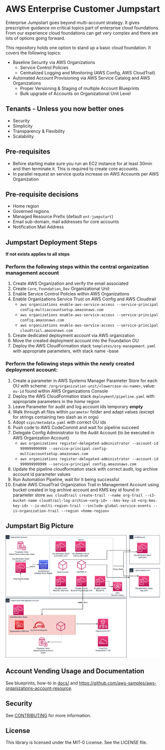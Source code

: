 # AWS Enterprise Customer Jumpstart

Enterprise Jumpstart goes beyond multi-account strategy. It gives prescriptive guidance on critical topics part of enterprise cloud foundations.
From our experience cloud foundations can get very complex and there are lots of options going forward.

This repository holds one option to stand up a basic cloud foundation. It covers the following topics:

* Baseline Security via AWS Organizations
  * Service Control Policies
  * Centralized Logging and Monitoring (AWS Config, AWS CloudTrail)
* Automated Account Provisioning via AWS Service Catalog and AWS Organizations
  * Proper Versioning & Staging of multiple Account Blueprints
  * Bulk upgrade of Accounts on Organizational Unit Level

## Tenants - Unless you now better ones

* Security
* Simplicity
* Transparency & Flexibility
* Scalability

## Pre-requisites

* Before starting make sure you run an EC2 instance for at least 30min and then terminate it. This is required to create core accounts.
* In parallel request an service quota increase on AWS Accounts per AWS Organization

## Pre-requisite decisions

* Home region
* Governed regions
* Managed Resource Prefix (default `ent-jumpstart`)
* Email sub-domain, mail addresses for core accounts
* Notification Mail Address

## Jumpstart Deployment Steps

**If not exists applies to all steps**

### Perform the following steps within the central organization management account

1. Create AWS Organization and verify the email associated
2. Create `Core`, `Foundation`, `Dev` Organizational Unit
3. Enable Service Control Policies within AWS Organizations
4. Enable Organizations Service Trust on AWS Config and AWS Cloudtrail
   * `aws organizations enable-aws-service-access --service-principal config-multiaccountsetup.amazonaws.com`
   * `aws organizations enable-aws-service-access --service-principal config.amazonaws.com`
   * `aws organizations enable-aws-service-access --service-principal cloudtrail.amazonaws.com`
5. Create dedicated deployment account via AWS organization
6. Move the created deployment account into the Foundation OU
7. Deploy the AWS CloudFormation stack `templates/org-management.yaml` with appropriate parameters, with stack name <ejs-prefix>-base

### Perform the following steps within the newly created deployment account:

1. Create a parameter in AWS Systems Manager Parameter Store for each OU with scheme: `/org/organization-unit/<lowercase-ou-name>`, value: `ou-id` found within AWS Organizations Console
2. Deploy the AWS CloudFormation stack `deployment/pipeline.yaml` with appropriate parameters in the _home_ region
3. Leave Parameter for audit and log account Ids temporary **empty**
4. Walk through all files within `parameter` folder and adapt values (except for strings containing two slash as in orgs)
5. Adopt `scps/metadata.yaml` with correct OU ids
6. Push code to AWS CodeCommit and wait for pipeline succeed
7. Delegate Config Administrator to the Audit Account (to be executed in AWS Organization Account)
   * `aws organizations register-delegated-administrator --account-id 999999999999 --service-principal config-multiaccountsetup.amazonaws.com`
   * `aws organizations register-delegated-administrator --account-id 999999999999 --service-principal config.amazonaws.com`
9. Update the pipeline cloudformation stack with correct audit, log archive account id parameter values
10. Run Automation Pipeline, wait for it being successful
11. Enable AWS CloudTrail Organization Trail in Management Account using bucket created in log archive account and KMS key id found in parameter store
    `aws cloudtrail create-trail --name org-trail --s3-bucket-name cloudtrail-log-archive-<org-id> --kms-key-id <org-kms-key-id> --is-multi-region-trail --include-global-service-events --is-organization-trail --region <home-region>`

## Jumpstart Big Picture

![jumpstart-deployment-diagram](docs/jumpstart-deployment.png)

## Account Vending Usage and Documentation

See blueprints, how-to in [docs/](docs) and https://github.com/aws-samples/aws-organizations-account-resource.

## Security

See [CONTRIBUTING](CONTRIBUTING.md#security-issue-notifications) for more information.

## License

This library is licensed under the MIT-0 License. See the LICENSE file.
